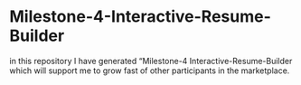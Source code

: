 # Milestone-4-Interactive-Resume-Builder
in this repository I have generated “Milestone-4 Interactive-Resume-Builder which will support me to grow fast of other participants in the marketplace.
